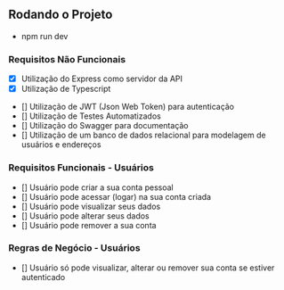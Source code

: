 ## Rodando o Projeto
- npm run dev

### Requisitos Não Funcionais
- [x] Utilização do Express como servidor da API
- [x] Utilização de Typescript
- [] Utilização de JWT (Json Web Token) para autenticação
- [] Utilização de Testes Automatizados
- [] Utilização do Swagger para documentação
- [] Utilização de um banco de dados relacional para modelagem de usuários e endereços

### Requisitos Funcionais - Usuários
- [] Usuário pode criar a sua conta pessoal
- [] Usuário pode acessar (logar) na sua conta criada
- [] Usuário pode visualizar seus dados
- [] Usuário pode alterar seus dados
- [] Usuário pode remover a sua conta

### Regras de Negócio - Usuários
- [] Usuário só pode visualizar, alterar ou remover sua conta se estiver autenticado

